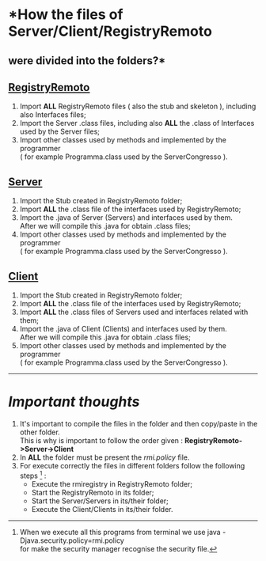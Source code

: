 # *How the files of Server/Client/RegistryRemoto  
were divided into the folders?*
---
## [<ins>RegistryRemoto</ins>](https://github.com/cronoimpius/reti_di_calcolatori/tree/main/es7/java/RegisrtyRemoto)
1. Import **ALL** RegistryRemoto files ( also the stub and skeleton ), including also Interfaces files;
2. Import the Server .class files, including also **ALL** the .class of Interfaces  
used by the Server files;
4. Import other classes used by methods and implemented by the programmer  
( for example Programma.class used by the ServerCongresso ).

## [<ins>Server</ins>](https://github.com/cronoimpius/reti_di_calcolatori/tree/main/es7/java/Server)
1. Import the Stub created in RegistryRemoto folder;
2. Import **ALL** the .class file of the interfaces used by RegistryRemoto;
3. Import the .java of Server (Servers) and interfaces used by them.  
After we will compile this .java for obtain .class files;
5. Import other classes used by methods and implemented by the programmer  
( for example Programma.class used by the ServerCongresso ).

## [<ins>Client</ins>](https://github.com/cronoimpius/reti_di_calcolatori/tree/main/es7/java/Client)
1. Import the Stub created in RegistryRemoto folder;
2. Import **ALL** the .class file of the interfaces used by RegistryRemoto;
3. Import **ALL** the .class files of Servers used and interfaces related with them;
4. Import the .java of Client (Clients) and interfaces used by them.  
After we will compile this .java for obtain .class files;
6. Import other classes used by methods and implemented by the programmer  
( for example Programma.class used by the ServerCongresso ).
---
# *Important thoughts*
1. It's important to compile the files in the folder and then copy/paste in the other folder.  
This is why is important to follow the order given : **RegistryRemoto->Server->Client**
2. In **ALL** the folder must be present the *rmi.policy* file.
3. For execute correctly the files in different folders follow the following steps [^1] :
    - Execute the rmiregistry in RegistryRemoto folder;
    - Start the RegistryRemoto in its folder;
    - Start the Server/Servers in its/their folder;
    - Execute the Client/Clients in its/their folder.
  
[^1]: When we execute all this programs from terminal we use java -Djava.security.policy=rmi.policy  
for make the security manager recognise the security file.
